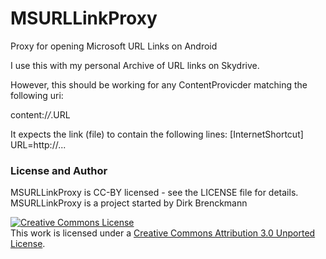 MSURLLinkProxy
==============

Proxy for opening Microsoft URL Links on Android

I use this with my personal Archive of URL links on Skydrive.

However, this should be working for any ContentProvicder matching the following uri:

content:/*/*.URL

It expects the link (file) to contain the following lines:
[InternetShortcut]
URL=http://...

### License and Author

MSURLLinkProxy is CC-BY licensed - see the LICENSE file for details.
MSURLLinkProxy is a project started by Dirk Brenckmann

<a rel="license" href="http://creativecommons.org/licenses/by/3.0/"><img alt="Creative Commons License" style="border-width:0" src="http://i.creativecommons.org/l/by/3.0/88x31.png" /></a><br />This work is licensed under a <a rel="license" href="http://creativecommons.org/licenses/by/3.0/">Creative Commons Attribution 3.0 Unported License</a>.

